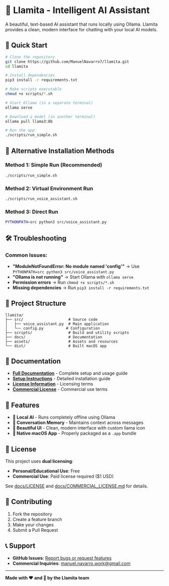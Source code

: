 # 🦙 Llamita - Intelligent AI Assistant

A beautiful, text-based AI assistant that runs locally using Ollama. Llamita provides a clean, modern interface for chatting with your local AI models.

## 🚀 Quick Start

```bash
# Clone the repository
git clone https://github.com/ManuelNavarro7/llamita.git
cd llamita

# Install dependencies
pip3 install -r requirements.txt

# Make scripts executable
chmod +x scripts/*.sh

# Start Ollama (in a separate terminal)
ollama serve

# Download a model (in another terminal)
ollama pull llama3:8b

# Run the app
./scripts/run_simple.sh
```

## 🔧 Alternative Installation Methods

### Method 1: Simple Run (Recommended)
```bash
./scripts/run_simple.sh
```

### Method 2: Virtual Environment Run
```bash
./scripts/run_voice_assistant.sh
```

### Method 3: Direct Run
```bash
PYTHONPATH=src python3 src/voice_assistant.py
```

## 🛠️ Troubleshooting

### Common Issues:
- **"ModuleNotFoundError: No module named 'config'"** → Use `PYTHONPATH=src python3 src/voice_assistant.py`
- **"Ollama is not running"** → Start Ollama with `ollama serve`
- **Permission errors** → Run `chmod +x scripts/*.sh`
- **Missing dependencies** → Run `pip3 install -r requirements.txt`

## 📁 Project Structure

```
llamita/
├── src/                    # Source code
│   ├── voice_assistant.py  # Main application
│   └── config.py          # Configuration
├── scripts/                # Build and utility scripts  
├── docs/                   # Documentation
├── assets/                 # Assets and resources
└── dist/                   # Built macOS app
```

## 📖 Documentation

- **[Full Documentation](docs/README.md)** - Complete setup and usage guide
- **[Setup Instructions](docs/SETUP_INSTRUCTIONS.md)** - Detailed installation guide
- **[License Information](docs/LICENSE)** - Licensing terms
- **[Commercial License](docs/COMMERCIAL_LICENSE.md)** - Commercial use terms

## 🎯 Features

- **🤖 Local AI** - Runs completely offline using Ollama
- **💬 Conversation Memory** - Maintains context across messages
- **🎨 Beautiful UI** - Clean, modern interface with custom llama icon
- **📱 Native macOS App** - Properly packaged as a `.app` bundle

## 📝 License

This project uses **dual licensing**:
- **Personal/Educational Use**: Free
- **Commercial Use**: Paid license required ($1 USD)

See [docs/LICENSE](docs/LICENSE) and [docs/COMMERCIAL_LICENSE.md](docs/COMMERCIAL_LICENSE.md) for details.

## 🤝 Contributing

1. Fork the repository
2. Create a feature branch
3. Make your changes
4. Submit a Pull Request

## 📞 Support

- **GitHub Issues**: [Report bugs or request features](https://github.com/ManuelNavarro7/llamita/issues)
- **Commercial Inquiries**: manuel.navarro.work@gmail.com

---

**Made with ❤️ and 🦙 by the Llamita team**
